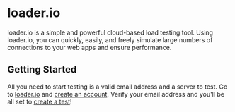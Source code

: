 # loader.io

loader.io is a simple and powerful cloud-based load testing tool. Using loader.io, you can quickly, easily, and freely simulate large numbers of connections to your web apps and ensure performance.

## Getting Started

All you need to start testing is a valid email address and a server to test. Go to [loader.io][loader] and [create an account][signup]. Verify your email address and you'll be all set to [create a test][create]!


[loader]: http://loader.io "loader.io"
[signup]: http://loader.io/register/signup "Create an Account"
[create]: tests/creating.html

